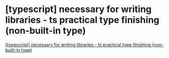 # [typescript] necessary for writing libraries - ts practical type finishing (non-built-in type)
[[typescript] necessary for writing libraries - ts practical type finishing (non-built-in type)](https://aiwithcloud.com/2022/09/16/typescript_necessary_for_writing_libraries___ts_practical_type_finishing_non_built_in_type/)
